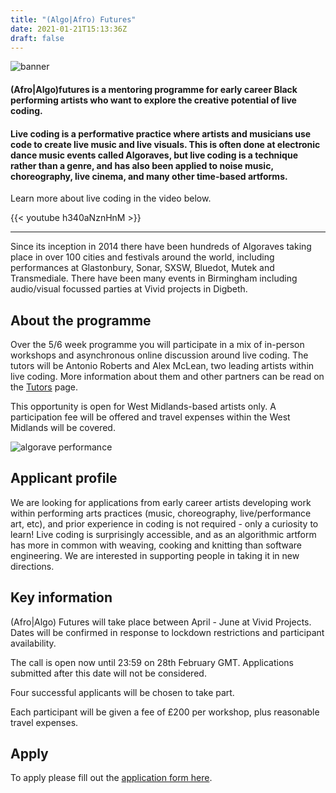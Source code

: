 ```yaml
---
title: "(Algo|Afro) Futures"
date: 2021-01-21T15:13:36Z
draft: false
---
```


![banner](/banner.png)

#### (Afro|Algo)futures is a mentoring programme for early career Black performing artists who want to explore the creative potential of live coding.

#### Live coding is a performative practice where artists and musicians use code to create live music and live visuals. This is often done at electronic dance music events called Algoraves, but live coding is a technique rather than a genre, and has also been applied to noise music, choreography, live cinema, and many other time-based artforms.

Learn more about live coding in the video below.

{{< youtube h340aNznHnM >}}

---

Since its inception in 2014 there have been hundreds of Algoraves taking place in over 100 cities and festivals around the world, including performances at Glastonbury, Sonar, SXSW, Bluedot, Mutek and Transmediale. There have been many events in Birmingham including audio/visual focussed parties at Vivid projects in Digbeth.

## About the programme

Over the 5/6 week programme you will participate in a mix of in-person workshops and asynchronous online discussion around live coding. The tutors will be Antonio Roberts and Alex McLean, two leading artists within live coding. More information about them and other partners can be read on the [Tutors](/tutors) page.

This opportunity is open for West Midlands-based artists only. A participation fee will be offered and travel expenses within the West Midlands will be covered.

![algorave performance](/algorave-performance.jpg)

## Applicant profile

We are looking for applications from early career artists developing work within performing arts practices (music, choreography, live/performance art, etc), and prior experience in coding is not required - only a curiosity to learn! Live coding is surprisingly accessible, and as an algorithmic artform has more in common with weaving, cooking and knitting than software engineering. We are interested in supporting people in taking it in new directions.

## Key information

(Afro|Algo) Futures will take place between April - June at Vivid Projects. Dates will be confirmed in response to lockdown restrictions and participant availability.

The call is open now until 23:59 on 28th February GMT. Applications submitted after this date will not be considered.

Four successful applicants will be chosen to take part.

Each participant will be given a fee of £200 per workshop, plus reasonable travel expenses.

## Apply

To apply please fill out the [application form here](/apply).

